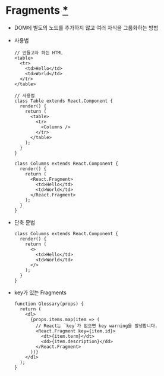 # Fragments [*](https://ko.reactjs.org/docs/fragments.html)

- DOM에 별도의 노드를 추가하지 않고 여러 자식을 그룹화하는 방법

- 사용법

  ```react
  // 만들고자 하는 HTML
  <table>
    <tr>
      <td>Hello</td>
      <td>World</td>
    </tr>
  </table>
  
  // 사용법
  class Table extends React.Component {
    render() {
      return (
        <table>
          <tr>
            <Columns />
          </tr>
        </table>
      );
    }
  }
  
  class Columns extends React.Component {
    render() {
      return (
        <React.Fragment>
          <td>Hello</td>
          <td>World</td>
        </React.Fragment>
      );
    }
  }
  ```

- 단축 문법

  ```react
  class Columns extends React.Component {
    render() {
      return (
        <>
          <td>Hello</td>
          <td>World</td>
        </>
      );
    }
  }
  ```

- key가 있는 Fragments

  ```react
  function Glossary(props) {
    return (
      <dl>
        {props.items.map(item => (
          // React는 `key`가 없으면 key warning을 발생합니다.
          <React.Fragment key={item.id}>
            <dt>{item.term}</dt>
            <dd>{item.description}</dd>
          </React.Fragment>
        ))}
      </dl>
    );
  }
  ```

  

